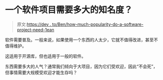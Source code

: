 # 一个软件项目需要多大的知名度？

> 原文:[https://dev . to/Ben/how-much-popularity-do-a-software-project-need-1ean](https://dev.to/ben/how-much-popularity-does-a-software-project-need-1ean)

软件需要普及。一般来说，如果使用一个东西的人太少，它就不值得改进，甚至不值得维护。

这适用于开源库，但也适用于一般的软件。

东西需要多大的人气？通常我们倾向于大项目，因为它们受欢迎，因此“不会死”，但事情需要大规模受欢迎才能生存吗？